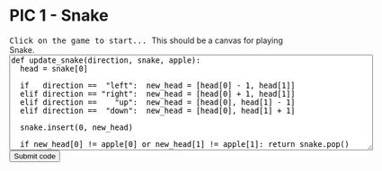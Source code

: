 # PIC 1 - Snake

<p style="font-family:monospace;display:inline;">Click on the game to start... </p>
<canvas id="snake">This should be a canvas for playing Snake.</canvas><br>

<textarea id="code" rows="11" cols="78" style="font-family:monospace">def update_snake(direction, snake, apple):
  head = snake[0]

  if   direction ==  "left":  new_head = [head[0] - 1, head[1]]
  elif direction == "right":  new_head = [head[0] + 1, head[1]]
  elif direction ==    "up":  new_head = [head[0], head[1] - 1]
  elif direction ==  "down":  new_head = [head[0], head[1] + 1]

  snake.insert(0, new_head)

  if new_head[0] != apple[0] or new_head[1] != apple[1]: return snake.pop()</textarea>
<input type="button" value="Submit code" id="submit_button">

<script src="https://cdn.jsdelivr.net/pyodide/v0.27.5/full/pyodide.js"></script>
<script src="snake-python.js" defer></script>
<script src="snake-logic.js" defer></script>
<script src="snake-drawing.js" defer></script>
